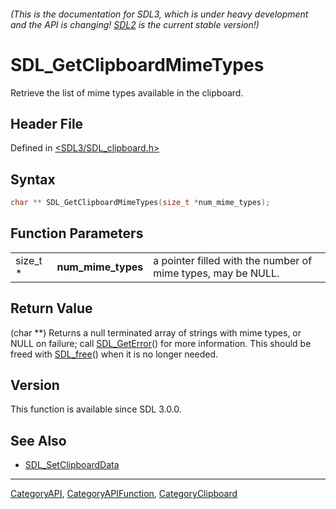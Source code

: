 ###### (This is the documentation for SDL3, which is under heavy development and the API is changing! [SDL2](https://wiki.libsdl.org/SDL2/) is the current stable version!)
# SDL_GetClipboardMimeTypes

Retrieve the list of mime types available in the clipboard.

## Header File

Defined in [<SDL3/SDL_clipboard.h>](https://github.com/libsdl-org/SDL/blob/main/include/SDL3/SDL_clipboard.h)

## Syntax

```c
char ** SDL_GetClipboardMimeTypes(size_t *num_mime_types);
```

## Function Parameters

|          |                    |                                                              |
| -------- | ------------------ | ------------------------------------------------------------ |
| size_t * | **num_mime_types** | a pointer filled with the number of mime types, may be NULL. |

## Return Value

(char **) Returns a null terminated array of strings with mime types, or
NULL on failure; call [SDL_GetError](SDL_GetError)() for more information.
This should be freed with [SDL_free](SDL_free)() when it is no longer
needed.

## Version

This function is available since SDL 3.0.0.

## See Also

- [SDL_SetClipboardData](SDL_SetClipboardData)

----
[CategoryAPI](CategoryAPI), [CategoryAPIFunction](CategoryAPIFunction), [CategoryClipboard](CategoryClipboard)

